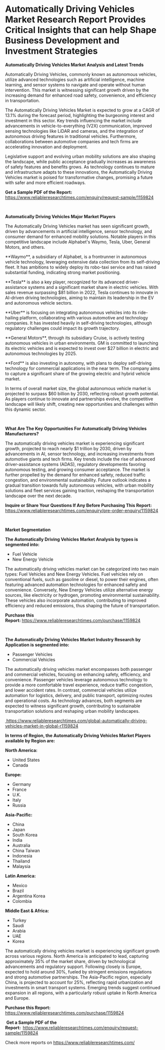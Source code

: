 <p><h1>Automatically Driving Vehicles Market Research Report Provides Critical Insights that can help Shape Business Development and Investment Strategies</h1></p><p><strong>Automatically Driving Vehicles Market Analysis and Latest Trends</strong></p>
<p><p>Automatically Driving Vehicles, commonly known as autonomous vehicles, utilize advanced technologies such as artificial intelligence, machine learning, and sensor systems to navigate and operate without human intervention. This market is witnessing significant growth driven by the increasing demand for enhanced road safety, convenience, and efficiency in transportation. </p><p>The Automatically Driving Vehicles Market is expected to grow at a CAGR of 13.1% during the forecast period, highlighting the burgeoning interest and investment in this sector. Key trends influencing the market include advancements in vehicle-to-everything (V2X) communication, improved sensing technologies like LiDAR and cameras, and the integration of autonomous driving features in traditional vehicles. Furthermore, collaborations between automotive companies and tech firms are accelerating innovation and deployment.</p><p>Legislative support and evolving urban mobility solutions are also shaping the landscape, while public acceptance gradually increases as awareness of safety features and benefits grows. As technology continues to mature and infrastructure adapts to these innovations, the Automatically Driving Vehicles market is poised for transformative changes, promising a future with safer and more efficient roadways.</p></p>
<p><strong>Get a Sample PDF of the Report:&nbsp;</strong> <a href="https://www.reliableresearchtimes.com/enquiry/request-sample/1159824?utm_campaign=3038&utm_medium=2&utm_source=Github&utm_content=ia&utm_term=22032025&utm_id=automatically-driving-vehicles">https://www.reliableresearchtimes.com/enquiry/request-sample/1159824</a></p>
<p>&nbsp;</p>
<p><strong>Automatically Driving Vehicles Major Market Players</strong></p>
<p><p>The Automatically Driving Vehicles market has seen significant growth, driven by advancements in artificial intelligence, sensor technology, and consumer demand for enhanced mobility solutions. Notable players in this competitive landscape include Alphabet's Waymo, Tesla, Uber, General Motors, and others.</p><p>**Waymo**, a subsidiary of Alphabet, is a frontrunner in autonomous vehicle technology, leveraging extensive data collection from its self-driving fleet. It has ambitions to widely deploy its robo-taxi service and has raised substantial funding, indicating strong market positioning.</p><p>**Tesla** is also a key player, recognized for its advanced driver-assistance systems and a significant market share in electric vehicles. With sales revenue surpassing $81 billion in 2022, Tesla continues to innovate in AI-driven driving technologies, aiming to maintain its leadership in the EV and autonomous vehicle sectors.</p><p>**Uber** is focusing on integrating autonomous vehicles into its ride-hailing platform, collaborating with various automotive and technology companies. It has invested heavily in self-driving technologies, although regulatory challenges could impact its growth trajectory.</p><p>**General Motors**, through its subsidiary Cruise, is actively testing autonomous vehicles in urban environments. GM is committed to launching its electric vehicles and is expected to invest over $27 billion in electric and autonomous technologies by 2025.</p><p>**Ford** is also investing in autonomy, with plans to deploy self-driving technology for commercial applications in the near term. The company aims to capture a significant share of the growing electric and hybrid vehicle market.</p><p>In terms of overall market size, the global autonomous vehicle market is projected to surpass $60 billion by 2030, reflecting robust growth potential. As players continue to innovate and partnerships evolve, the competitive landscape will likely shift, creating new opportunities and challenges within this dynamic sector.</p></p>
<p>&nbsp;</p>
<p><strong>What Are The Key Opportunities For Automatically Driving Vehicles Manufacturers?</strong></p>
<p><p>The automatically driving vehicles market is experiencing significant growth, projected to reach nearly $1 trillion by 2030, driven by advancements in AI, sensor technology, and increasing investments from automotive giants and tech firms. Key trends include the rise of advanced driver-assistance systems (ADAS), regulatory developments favoring autonomous testing, and growing consumer acceptance. The market is further propelled by the demand for enhanced safety, reduced traffic congestion, and environmental sustainability. Future outlook indicates a gradual transition towards fully autonomous vehicles, with urban mobility solutions and fleet services gaining traction, reshaping the transportation landscape over the next decade.</p></p>
<p><strong>Inquire or Share Your Questions If Any Before Purchasing This Report:</strong> <a href="https://www.reliableresearchtimes.com/enquiry/pre-order-enquiry/1159824?utm_campaign=3038&utm_medium=2&utm_source=Github&utm_content=ia&utm_term=22032025&utm_id=automatically-driving-vehicles">https://www.reliableresearchtimes.com/enquiry/pre-order-enquiry/1159824</a></p>
<p>&nbsp;</p>
<p><strong>Market Segmentation</strong></p>
<p><strong>The Automatically Driving Vehicles Market Analysis by types is segmented into:</strong></p>
<p><ul><li>Fuel Vehicle</li><li>New Energy Vehicle</li></ul></p>
<p><p>The automatically driving vehicles market can be categorized into two main types: Fuel Vehicles and New Energy Vehicles. Fuel vehicles rely on conventional fuels, such as gasoline or diesel, to power their engines, often featuring advanced automation technologies for enhanced safety and convenience. Conversely, New Energy Vehicles utilize alternative energy sources, like electricity or hydrogen, promoting environmental sustainability. These vehicles also incorporate automation, contributing to improved efficiency and reduced emissions, thus shaping the future of transportation.</p></p>
<p><strong>Purchase this Report:&nbsp;</strong><a href="https://www.reliableresearchtimes.com/purchase/1159824?utm_campaign=3038&utm_medium=2&utm_source=Github&utm_content=ia&utm_term=22032025&utm_id=automatically-driving-vehicles">https://www.reliableresearchtimes.com/purchase/1159824</a></p>
<p>&nbsp;</p>
<p><strong>The Automatically Driving Vehicles Market Industry Research by Application is segmented into:</strong></p>
<p><ul><li>Passenger Vehicles</li><li>Commercial Vehicles</li></ul></p>
<p><p>The automatically driving vehicles market encompasses both passenger and commercial vehicles, focusing on enhancing safety, efficiency, and convenience. Passenger vehicles leverage autonomous technology to provide a more comfortable travel experience, reduce traffic congestion, and lower accident rates. In contrast, commercial vehicles utilize automation for logistics, delivery, and public transport, optimizing routes and operational costs. As technology advances, both segments are expected to witness significant growth, contributing to sustainable transportation solutions and reshaping urban mobility landscapes.</p></p>
<p><a href="https://www.reliableresearchtimes.com/global-automatically-driving-vehicles-market-in-global-r1159824?utm_campaign=3038&utm_medium=2&utm_source=Github&utm_content=ia&utm_term=22032025&utm_id=automatically-driving-vehicles">&nbsp;https://www.reliableresearchtimes.com/global-automatically-driving-vehicles-market-in-global-r1159824</a></p>
<p><strong>In terms of Region, the Automatically Driving Vehicles Market Players available by Region are:</strong></p>
<p>
    <p> <strong> North America: </strong>
        <ul>
            <li>United States</li>
            <li>Canada</li>
        </ul>
        </p> 
    <p> <strong> Europe: </strong>
        <ul>
            <li>Germany</li>
            <li>France</li>
            <li>U.K.</li>
            <li>Italy</li>
            <li>Russia</li>
        </ul>
        </p> 
    <p> <strong> Asia-Pacific: </strong>
        <ul>
            <li>China</li>
            <li>Japan</li>
            <li>South Korea</li>
            <li>India</li>
            <li>Australia</li>
            <li>China Taiwan</li>
            <li>Indonesia</li>
            <li>Thailand</li>
            <li>Malaysia</li>
        </ul>
        </p> 
    <p> <strong> Latin America: </strong>
        <ul>
            <li>Mexico</li>
            <li>Brazil</li>
            <li>Argentina Korea</li>
            <li>Colombia</li>
        </ul>
        </p> 
    <p> <strong> Middle East & Africa: </strong>
        <ul>
            <li>Turkey</li>
            <li>Saudi</li>
            <li>Arabia</li>
            <li>UAE</li>
            <li>Korea</li>
        </ul>
    </p>
    </p>
<p><p>The automatically driving vehicles market is experiencing significant growth across various regions. North America is anticipated to lead, capturing approximately 35% of the market share, driven by technological advancements and regulatory support. Following closely is Europe, expected to hold around 30%, fueled by stringent emissions regulations and strong automotive partnerships. The Asia-Pacific region, especially China, is projected to account for 25%, reflecting rapid urbanization and investments in smart transport systems. Emerging trends suggest continued expansion in all regions, with a particularly robust uptake in North America and Europe.</p></p>
<p><strong>Purchase this Report: </strong><a href="https://www.reliableresearchtimes.com/purchase/1159824?utm_campaign=3038&utm_medium=2&utm_source=Github&utm_content=ia&utm_term=22032025&utm_id=automatically-driving-vehicles">https://www.reliableresearchtimes.com/purchase/1159824</a></p>
<p>&nbsp;<strong>Get a Sample PDF of the Report:&nbsp;&nbsp;</strong><a href="https://www.reliableresearchtimes.com/enquiry/request-sample/1159824?utm_campaign=3038&utm_medium=2&utm_source=Github&utm_content=ia&utm_term=22032025&utm_id=automatically-driving-vehicles">https://www.reliableresearchtimes.com/enquiry/request-sample/1159824</a></p>
<p><strong></strong></p>
<p>Check more reports on <a href="https://www.reliableresearchtimes.com/?utm_campaign=3038&utm_medium=2&utm_source=Github&utm_content=ia&utm_term=22032025&utm_id=automatically-driving-vehicles">https://www.reliableresearchtimes.com/</a></p>